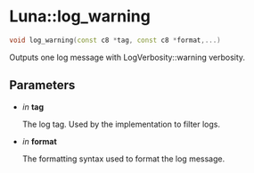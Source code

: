 # Luna::log_warning

```c++
void log_warning(const c8 *tag, const c8 *format,...)
```

Outputs one log message with LogVerbosity::warning verbosity. 



## Parameters
* *in* **tag**

    The log tag. Used by the implementation to filter logs. 

* *in* **format**

    The formatting syntax used to format the log message. 

